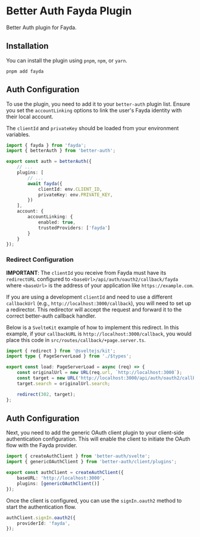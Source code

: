 # Better Auth Fayda Plugin

Better Auth plugin for Fayda.

## Installation

You can install the plugin using `pnpm`, `npm`, or `yarn`.

```
pnpm add fayda
```

## Auth Configuration

To use the plugin, you need to add it to your `better-auth` plugin list. Ensure you set the `accountLinking` options to link the user's Fayda identity with their local account.

The `clientId` and `privateKey` should be loaded from your environment variables.

```ts
import { fayda } from 'fayda';
import { betterAuth } from 'better-auth';

export const auth = betterAuth({
	// ...
	plugins: [
		// ...
		await fayda({
			clientId: env.CLIENT_ID,
			privateKey: env.PRIVATE_KEY,
		})
	],
	account: {
		accountLinking: {
			enabled: true,
			trustedProviders: ['fayda']
		}
	}
});
```

### Redirect Configuration

**IMPORTANT**: The `clientId` you receive from Fayda must have its `redirectURL` configured to `<baseUrl>/api/auth/oauth2/callback/fayda` where `<baseUrl>` is the address of your application like `https://example.com`.

If you are using a development `clientId` and need to use a different `callbackUrl` (e.g., `http://localhost:3000/callback`), you will need to set up a redirector. This redirector will accept the request and forward it to the correct better-auth callback handler.

Below is a `SvelteKit` example of how to implement this redirect. In this example, if your `callbackURL` is `http://localhost:3000/callback`, you would place this code in `src/routes/callback/+page.server.ts`.

```ts
import { redirect } from '@sveltejs/kit';
import type { PageServerLoad } from './$types';

export const load: PageServerLoad = async (req) => {
	const originalUrl = new URL(req.url, `http://localhost:3000`);
	const target = new URL('http://localhost:3000/api/auth/oauth2/callback/fayda');
	target.search = originalUrl.search;

	redirect(302, target);
};
```

## Auth Configuration

Next, you need to add the generic OAuth client plugin to your client-side authentication configuration. This will enable the client to initiate the OAuth flow with the Fayda provider.

```ts
import { createAuthClient } from 'better-auth/svelte';
import { genericOAuthClient } from 'better-auth/client/plugins';

export const authClient = createAuthClient({
	baseURL: 'http://localhost:3000',
	plugins: [genericOAuthClient()]
});
```

Once the client is configured, you can use the `signIn.oauth2` method to start the authentication flow.

```ts
authClient.signIn.oauth2({
	providerId: 'fayda',
});
```
